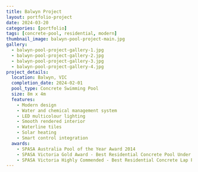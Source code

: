 ```yaml
---
title: Balwyn Project
layout: portfolio-project
date: 2024-03-20
categories: [portfolio]
tags: [concrete-pool, residential, modern]
thumbnail_image: balwyn-pool-project-main.jpg
gallery:
  - balwyn-pool-project-gallery-1.jpg
  - balwyn-pool-project-gallery-2.jpg
  - balwyn-pool-project-gallery-3.jpg
  - balwyn-pool-project-gallery-4.jpg
project_details:
  location: Balwyn, VIC
  completion_date: 2024-02-01
  pool_type: Concrete Swimming Pool
  size: 8m x 4m
  features:
    - Modern design
    - Water and chemical management system
    - LED multicolour lighting
    - Smooth rendered interior
    - Waterline tiles
    - Solar heating
    - Smart control integration
  awards:
    - SPASA Australia Pool of the Year Award 2014
    - SPASA Victoria Gold Award - Best Residential Concrete Pool Under $100,000
    - SPASA Victoria Highly Commended - Best Residential Concrete Lap Pool
---
```

